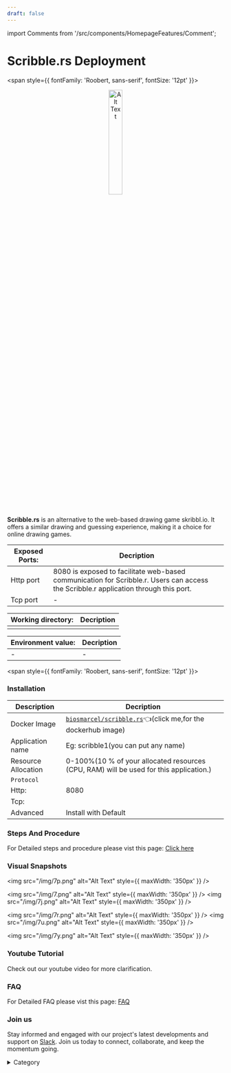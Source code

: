 ```yaml
---
draft: false
---
```

import Comments from '/src/components/HomepageFeatures/Comment';






# Scribble.rs Deployment

<span style={{ fontFamily: 'Roobert, sans-serif', fontSize: '12pt' }}>

<p align="center">
  <img src="/img/gg3.png" alt="Alt Text" width="25%"/>
</p> 

**Scribble.rs** is an alternative to the web-based drawing game skribbl.io. It offers a similar drawing and guessing experience, making it a choice for online drawing games.




|  **Exposed Ports:**    | Decription                                                                                                               | 
| --------------------- | ------                                                                                                                   | 
| Http port          |       8080 is exposed to facilitate web-based communication for Scribble.r. Users can access the Scribble.r application through this port.                              |
| Tcp port      |              -                                                                     | 

|  **Working directory:** | Decription                                                                                                               | 
| --------------------- | ------                                                                                                                   | 
|                                  | |



|   **Environment value:**          | Decription                                                                                                               | 
| --------------------- | ------                                                                                                                   | 
|-       |  -                              |


</span>


<span style={{ fontFamily: 'Roobert, sans-serif', fontSize: '12pt' }}>

### Installation


|  Description          | Decription                                                                                                               | 
| --------------------- | ------                                                                                                                   | 
| Docker Image          |  [`biosmarcel/scribble.rs`](https://hub.docker.com/r/biosmarcel/scribble.rs)👈(click me,for the dockerhub image)                                   |
| Application name      |  Eg: scribble1(you can put any name)                                                                                        | 
| Resource Allocation   |  0-100%(10 % of your allocated resources (CPU, RAM) will be used for this application.)                                  | 
| `Protocol`            |                                                                                                                          | 
|  Http:                | 8080                                                                                                                       |
|  Tcp:                 |                                                                                                                          | 
|    Advanced           |    Install with Default                                                                                                  |

                                                                        


### Steps And Procedure

For Detailed steps and procedure please vist this page: [Click here](https://techscaleinfinite.github.io/introduction/cloud-float/Steps%20and%20procedure)



### Visual Snapshots

<img src="/img/7p.png" alt="Alt Text" style={{ maxWidth: '350px' }} />

<img src="/img/7.png" alt="Alt Text" style={{ maxWidth: '350px' }} /> <img src="/img/7j.png" alt="Alt Text" style={{ maxWidth: '350px' }} />

<img src="/img/7r.png" alt="Alt Text" style={{ maxWidth: '350px' }} /> <img src="/img/7u.png" alt="Alt Text" style={{ maxWidth: '350px' }} />

<img src="/img/7y.png" alt="Alt Text" style={{ maxWidth: '350px' }} />



### Youtube Tutorial&#x20;

Check out our youtube video for more clarification.



### FAQ

For Detailed FAQ please vist this page: [FAQ](https://techscaleinfinite.github.io/FAQ)

### Join us

Stay informed and engaged with our project's latest developments and support on [Slack](https://app.slack.com/client/T04QS32JX6E/C04QKEWE146). Join us today to connect, collaborate, and keep the momentum going.

<details>

<summary>Category</summary>

Kubernetes, cloud computing, DevOps, cloud services, hosting platform, container orchestration, cloud infrastructure, cloud deployment, cloud management, cloud technology, cloud solutions , media, entertainment

</details>

</span>

<Comments />